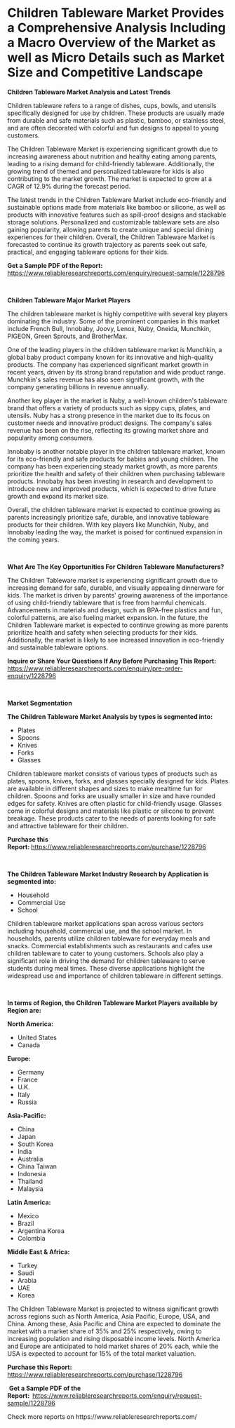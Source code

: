 <p><h1>Children Tableware Market Provides a Comprehensive Analysis Including a Macro Overview of the Market as well as Micro Details such as Market Size and Competitive Landscape</h1></p><p><strong>Children Tableware Market Analysis and Latest Trends</strong></p>
<p><p>Children tableware refers to a range of dishes, cups, bowls, and utensils specifically designed for use by children. These products are usually made from durable and safe materials such as plastic, bamboo, or stainless steel, and are often decorated with colorful and fun designs to appeal to young customers.</p><p>The Children Tableware Market is experiencing significant growth due to increasing awareness about nutrition and healthy eating among parents, leading to a rising demand for child-friendly tableware. Additionally, the growing trend of themed and personalized tableware for kids is also contributing to the market growth. The market is expected to grow at a CAGR of 12.9% during the forecast period.</p><p>The latest trends in the Children Tableware Market include eco-friendly and sustainable options made from materials like bamboo or silicone, as well as products with innovative features such as spill-proof designs and stackable storage solutions. Personalized and customizable tableware sets are also gaining popularity, allowing parents to create unique and special dining experiences for their children. Overall, the Children Tableware Market is forecasted to continue its growth trajectory as parents seek out safe, practical, and engaging tableware options for their kids.</p></p>
<p><strong>Get a Sample PDF of the Report:&nbsp;</strong> <a href="https://www.reliableresearchreports.com/enquiry/request-sample/1228796">https://www.reliableresearchreports.com/enquiry/request-sample/1228796</a></p>
<p>&nbsp;</p>
<p><strong>Children Tableware Major Market Players</strong></p>
<p><p>The children tableware market is highly competitive with several key players dominating the industry. Some of the prominent companies in this market include French Bull, Innobaby, Joovy, Lenox, Nuby, Oneida, Munchkin, PIGEON, Green Sprouts, and BrotherMax.</p><p>One of the leading players in the children tableware market is Munchkin, a global baby product company known for its innovative and high-quality products. The company has experienced significant market growth in recent years, driven by its strong brand reputation and wide product range. Munchkin's sales revenue has also seen significant growth, with the company generating billions in revenue annually.</p><p>Another key player in the market is Nuby, a well-known children's tableware brand that offers a variety of products such as sippy cups, plates, and utensils. Nuby has a strong presence in the market due to its focus on customer needs and innovative product designs. The company's sales revenue has been on the rise, reflecting its growing market share and popularity among consumers.</p><p>Innobaby is another notable player in the children tableware market, known for its eco-friendly and safe products for babies and young children. The company has been experiencing steady market growth, as more parents prioritize the health and safety of their children when purchasing tableware products. Innobaby has been investing in research and development to introduce new and improved products, which is expected to drive future growth and expand its market size.</p><p>Overall, the children tableware market is expected to continue growing as parents increasingly prioritize safe, durable, and innovative tableware products for their children. With key players like Munchkin, Nuby, and Innobaby leading the way, the market is poised for continued expansion in the coming years.</p></p>
<p>&nbsp;</p>
<p><strong>What Are The Key Opportunities For Children Tableware Manufacturers?</strong></p>
<p><p>The Children Tableware market is experiencing significant growth due to increasing demand for safe, durable, and visually appealing dinnerware for kids. The market is driven by parents' growing awareness of the importance of using child-friendly tableware that is free from harmful chemicals. Advancements in materials and design, such as BPA-free plastics and fun, colorful patterns, are also fueling market expansion. In the future, the Children Tableware market is expected to continue growing as more parents prioritize health and safety when selecting products for their kids. Additionally, the market is likely to see increased innovation in eco-friendly and sustainable tableware options.</p></p>
<p><strong>Inquire or Share Your Questions If Any Before Purchasing This Report:</strong> <a href="https://www.reliableresearchreports.com/enquiry/pre-order-enquiry/1228796">https://www.reliableresearchreports.com/enquiry/pre-order-enquiry/1228796</a></p>
<p>&nbsp;</p>
<p><strong>Market Segmentation</strong></p>
<p><strong>The Children Tableware Market Analysis by types is segmented into:</strong></p>
<p><ul><li>Plates</li><li>Spoons</li><li>Knives</li><li>Forks</li><li>Glasses</li></ul></p>
<p><p>Children tableware market consists of various types of products such as plates, spoons, knives, forks, and glasses specially designed for kids. Plates are available in different shapes and sizes to make mealtime fun for children. Spoons and forks are usually smaller in size and have rounded edges for safety. Knives are often plastic for child-friendly usage. Glasses come in colorful designs and materials like plastic or silicone to prevent breakage. These products cater to the needs of parents looking for safe and attractive tableware for their children.</p></p>
<p><strong>Purchase this Report:&nbsp;</strong><a href="https://www.reliableresearchreports.com/purchase/1228796">https://www.reliableresearchreports.com/purchase/1228796</a></p>
<p>&nbsp;</p>
<p><strong>The Children Tableware Market Industry Research by Application is segmented into:</strong></p>
<p><ul><li>Household</li><li>Commercial Use</li><li>School</li></ul></p>
<p><p>Children tableware market applications span across various sectors including household, commercial use, and the school market. In households, parents utilize children tableware for everyday meals and snacks. Commercial establishments such as restaurants and cafes use children tableware to cater to young customers. Schools also play a significant role in driving the demand for children tableware to serve students during meal times. These diverse applications highlight the widespread use and importance of children tableware in different settings.</p></p>
<p>&nbsp;</p>
<p><strong>In terms of Region, the Children Tableware Market Players available by Region are:</strong></p>
<p>
    <p> <strong> North America: </strong>
        <ul>
            <li>United States</li>
            <li>Canada</li>
        </ul>
        </p> 
    <p> <strong> Europe: </strong>
        <ul>
            <li>Germany</li>
            <li>France</li>
            <li>U.K.</li>
            <li>Italy</li>
            <li>Russia</li>
        </ul>
        </p> 
    <p> <strong> Asia-Pacific: </strong>
        <ul>
            <li>China</li>
            <li>Japan</li>
            <li>South Korea</li>
            <li>India</li>
            <li>Australia</li>
            <li>China Taiwan</li>
            <li>Indonesia</li>
            <li>Thailand</li>
            <li>Malaysia</li>
        </ul>
        </p> 
    <p> <strong> Latin America: </strong>
        <ul>
            <li>Mexico</li>
            <li>Brazil</li>
            <li>Argentina Korea</li>
            <li>Colombia</li>
        </ul>
        </p> 
    <p> <strong> Middle East & Africa: </strong>
        <ul>
            <li>Turkey</li>
            <li>Saudi</li>
            <li>Arabia</li>
            <li>UAE</li>
            <li>Korea</li>
        </ul>
    </p>
    </p>
<p><p>The Children Tableware Market is projected to witness significant growth across regions such as North America, Asia Pacific, Europe, USA, and China. Among these, Asia Pacific and China are expected to dominate the market with a market share of 35% and 25% respectively, owing to increasing population and rising disposable income levels. North America and Europe are anticipated to hold market shares of 20% each, while the USA is expected to account for 15% of the total market valuation.</p></p>
<p><strong>Purchase this Report: </strong><a href="https://www.reliableresearchreports.com/purchase/1228796">https://www.reliableresearchreports.com/purchase/1228796</a></p>
<p>&nbsp;<strong>Get a Sample PDF of the Report:&nbsp;&nbsp;</strong><a href="https://www.reliableresearchreports.com/enquiry/request-sample/1228796">https://www.reliableresearchreports.com/enquiry/request-sample/1228796</a></p>
<p><strong></strong></p>
<p>Check more reports on https://www.reliableresearchreports.com/</p>
